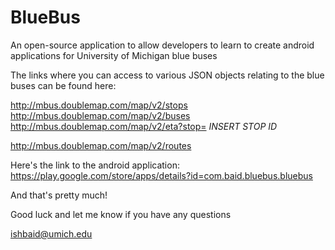 BlueBus
=======

An open-source application to allow developers to learn to create android applications for University of Michigan blue buses

The links where you can access to various JSON objects relating to the blue buses can be found here:

http://mbus.doublemap.com/map/v2/stops
http://mbus.doublemap.com/map/v2/buses
http://mbus.doublemap.com/map/v2/eta?stop= *INSERT STOP ID*

http://mbus.doublemap.com/map/v2/routes

Here's the link to the android application: https://play.google.com/store/apps/details?id=com.baid.bluebus.bluebus

And that's pretty much! 

Good luck and let me know if you have any questions

ishbaid@umich.edu
